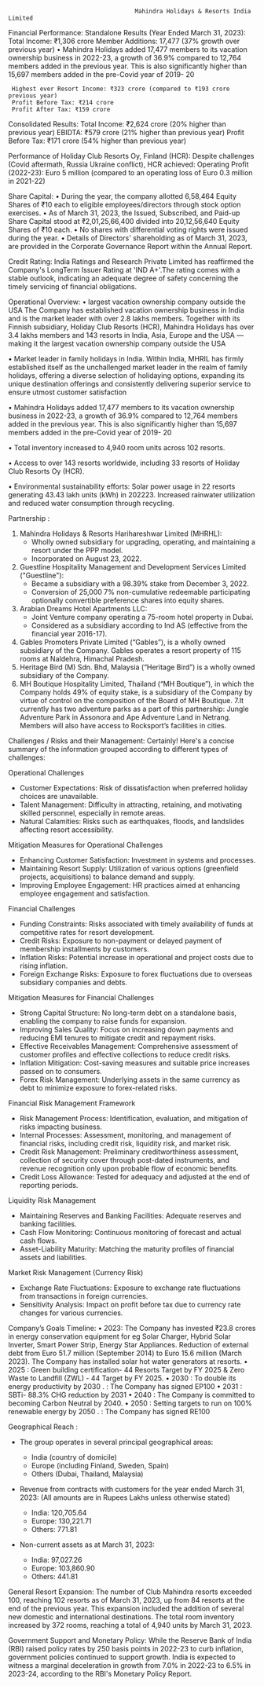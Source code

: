                                         Mahindra Holidays & Resorts India Limited

Financial Performance: 
   Standalone Results (Year Ended March 31, 2023):
     Total Income: ₹1,306 crore
     Member Additions: 17,477 (37% growth over previous year)
•	Mahindra Holidays added 17,477 members to its vacation ownership business in 2022-23, a growth of 36.9% compared to 12,764 members added in the previous year. This is also significantly higher than 15,697 members added in the pre-Covid year of 2019- 20

     Highest ever Resort Income: ₹323 crore (compared to ₹193 crore previous year)
     Profit Before Tax: ₹214 crore
     Profit After Tax: ₹159 crore
Consolidated Results:
     Total Income: ₹2,624 crore (20% higher than previous year)
     EBIDTA: ₹579 crore (21% higher than previous year)
     Profit Before Tax: ₹171 crore (54% higher than previous year)

Performance of Holiday Club Resorts Oy, Finland (HCR):
   Despite challenges (Covid aftermath, Russia Ukraine conflict), HCR achieved:
     Operating Profit (2022-23): Euro 5 million (compared to an operating loss of Euro 0.3 million in 2021-22)

Share Capital:
•	During the year, the company allotted 6,58,464 Equity Shares of ₹10 each to eligible employees/directors through stock option exercises.
•	As of March 31, 2023, the Issued, Subscribed, and Paid-up Share Capital stood at ₹2,01,25,66,400 divided into 20,12,56,640 Equity Shares of ₹10 each.
•	No shares with differential voting rights were issued during the year.
•	Details of Directors' shareholding as of March 31, 2023, are provided in the Corporate Governance Report within the Annual Report.

Credit Rating:
India Ratings and Research Private Limited has reaffirmed the Company's LongTerm Issuer Rating at 'IND A+'.The rating comes with a stable outlook, indicating an adequate degree of safety concerning the timely servicing of financial obligations.


Operational Overview:
•	largest vacation ownership company outside the USA
The Company has established vacation ownership business in India and is the market leader with over 2.8 lakhs members. Together with its Finnish subsidiary, Holiday Club Resorts (HCR), Mahindra Holidays has over 3.4 lakhs members and 143 resorts in India, Asia, Europe and the USA — making it the largest vacation ownership company outside the USA

•	Market leader in family holidays in India.
Within India, MHRIL has firmly established itself as the unchallenged market leader in the realm of family holidays, offering a diverse selection of holidaying options, expanding its unique destination offerings and consistently delivering superior service to ensure utmost customer satisfaction

•	Mahindra Holidays added 17,477 members to its vacation ownership business in 2022-23, a growth of 36.9% compared to 12,764 members added in the previous year. This is also significantly higher than 15,697 members added in the pre-Covid year of 2019- 20

•	Total inventory increased to 4,940 room units across 102 resorts.


•	Access to over 143 resorts worldwide, including 33 resorts of Holiday Club Resorts Oy (HCR).

•	Environmental sustainability efforts:
Solar power usage in 22 resorts generating 43.43 lakh units (kWh) in 202223.
Increased rainwater utilization and reduced water consumption through recycling.


Partnership :
1. Mahindra Holidays & Resorts Harihareshwar Limited (MHRHL):
   - Wholly owned subsidiary for upgrading, operating, and maintaining a resort under the PPP model.
   - Incorporated on August 23, 2022.
2. Guestline Hospitality Management and Development Services Limited ("Guestline"):
   - Became a subsidiary with a 98.39% stake from December 3, 2022.
   - Conversion of 25,000 7% non-cumulative redeemable participating optionally convertible preference shares into equity shares.
3. Arabian Dreams Hotel Apartments LLC:
   - Joint Venture company operating a 75-room hotel property in Dubai.
   - Considered as a subsidiary according to Ind AS (effective from the financial year 2016-17).
4. Gables Promoters Private Limited (“Gables”), is a wholly owned subsidiary of the Company. Gables operates a resort property of 115 rooms at Naldehra, Himachal Pradesh. 
5. Heritage Bird (M) Sdn. Bhd, Malaysia (“Heritage Bird”) is a wholly owned subsidiary of the Company.
6. MH Boutique Hospitality Limited, Thailand (“MH Boutique”), in which the Company holds 49% of equity stake, is a subsidiary of the Company by virtue of control on the composition of the Board of MH Boutique.
7.It currently has two adventure parks as a part of this partnership: Jungle Adventure Park in Assonora and Ape Adventure Land in Netrang. Members will also have access to Rocksport’s facilities in cities.


Challenges / Risks and their Management:
Certainly! Here's a concise summary of the information grouped according to different types of challenges:

 Operational Challenges 
- Customer Expectations: Risk of dissatisfaction when preferred holiday choices are unavailable.
- Talent Management: Difficulty in attracting, retaining, and motivating skilled personnel, especially in remote areas.
- Natural Calamities: Risks such as earthquakes, floods, and landslides affecting resort accessibility.

 Mitigation Measures for Operational Challenges
- Enhancing Customer Satisfaction: Investment in systems and processes.
- Maintaining Resort Supply: Utilization of various options (greenfield projects, acquisitions) to balance demand and supply.
- Improving Employee Engagement: HR practices aimed at enhancing employee engagement and satisfaction.

 Financial Challenges
- Funding Constraints: Risks associated with timely availability of funds at competitive rates for resort development.
- Credit Risks: Exposure to non-payment or delayed payment of membership installments by customers.
- Inflation Risks: Potential increase in operational and project costs due to rising inflation.
- Foreign Exchange Risks: Exposure to forex fluctuations due to overseas subsidiary companies and debts.

 Mitigation Measures for Financial Challenges
- Strong Capital Structure: No long-term debt on a standalone basis, enabling the company to raise funds for expansion.
- Improving Sales Quality: Focus on increasing down payments and reducing EMI tenures to mitigate credit and repayment risks.
- Effective Receivables Management: Comprehensive assessment of customer profiles and effective collections to reduce credit risks.
- Inflation Mitigation: Cost-saving measures and suitable price increases passed on to consumers.
- Forex Risk Management: Underlying assets in the same currency as debt to minimize exposure to forex-related risks.

 Financial Risk Management Framework
- Risk Management Process: Identification, evaluation, and mitigation of risks impacting business.
- Internal Processes: Assessment, monitoring, and management of financial risks, including credit risk, liquidity risk, and market risk.
- Credit Risk Management: Preliminary creditworthiness assessment, collection of security cover through post-dated instruments, and revenue recognition only upon probable flow of economic benefits.
- Credit Loss Allowance: Tested for adequacy and adjusted at the end of reporting periods.

 Liquidity Risk Management
- Maintaining Reserves and Banking Facilities: Adequate reserves and banking facilities.
- Cash Flow Monitoring: Continuous monitoring of forecast and actual cash flows.
- Asset-Liability Maturity: Matching the maturity profiles of financial assets and liabilities.

 Market Risk Management (Currency Risk)
- Exchange Rate Fluctuations: Exposure to exchange rate fluctuations from transactions in foreign currencies.
- Sensitivity Analysis: Impact on profit before tax due to currency rate changes for various currencies.

Company’s Goals Timeline:
•	2023: The Company has invested ₹23.8 crores in energy conservation equipment for eg Solar         Charger, Hybrid Solar Inverter, Smart Power Strip, Energy Star Appliances.
Reduction of external debt from Euro 51.7 million (September 2014) to Euro 15.6 million (March 2023).
              The Company has installed solar hot water generators at resorts.
•	2025 : Green building certification- 44 Resorts Target by FY 2025  &  Zero Waste to Landfill (ZWL) - 44 Target by FY 2025.
•	2030 : To double its energy productivity by 2030 . : The Company has signed EP100
•	2031 : SBTi- 88.3% CHG reduction by 2031
•	2040 : The Company is committed to becoming Carbon Neutral by 2040.
•	2050 : Setting targets to run on 100% renewable energy by 2050 . : The Company has signed  RE100

Geographical Reach :
- The group operates in several principal geographical areas:
  - India (country of domicile)
  - Europe (including Finland, Sweden, Spain)
  - Others (Dubai, Thailand, Malaysia)

- Revenue from contracts with customers for the year ended March 31, 2023:
(All amounts are in Rupees Lakhs unless otherwise stated)
  - India: 120,705.64
  - Europe: 130,221.71
  - Others: 771.81

- Non-current assets as at March 31, 2023:
  - India: 97,027.26
  - Europe: 103,860.90
  - Others: 441.81

General
Resort Expansion: The number of Club Mahindra resorts exceeded 100, reaching 102 resorts as of March 31, 2023, up from 84 resorts at the end of the previous year. This expansion included the addition of several new domestic and international destinations. The total room inventory increased by 372 rooms, reaching a total of 4,940 units by March 31, 2023.



Government Support and Monetary Policy: While the Reserve Bank of India (RBI) raised policy rates by 250 basis points in 2022-23 to curb inflation, government policies continued to support growth. India is expected to witness a marginal deceleration in growth from 7.0% in 2022-23 to 6.5% in 2023-24, according to the RBI's Monetary Policy Report.

